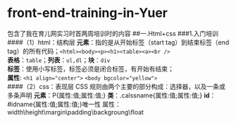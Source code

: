 # front-end-training-in-Yuer
包含了我在育儿网实习时首两周培训时的内容
##一.Html+css
###1.入门培训
####（1）html：结构层
 **元素**：指的是从开始标签（start tag）到结束标签（end tag）的所有代码；`<html><body><p><h1><table><a><br />` <br/>
 **表格**：`table`；**列表**：`ul,dl`；**块**：`div` <br/>
 **标签**：使用小写标签，标签必须是闭合标签，有开始有结束；<br/>
 **属性**: `<h1 align="center">` `<body bgcolor="yellow">` <br/>
####（2）css：表现层
CSS 规则由两个主要的部分构成：选择器，以及一条或多条声明
**元素**：P{属性:值;属性:值;}
**类**：.calssname{属性:值;属性:值;}
**id**：#idname{属性:值;属性:值;}唯一性
属性：width\height\margin\padding\backgroung\float

